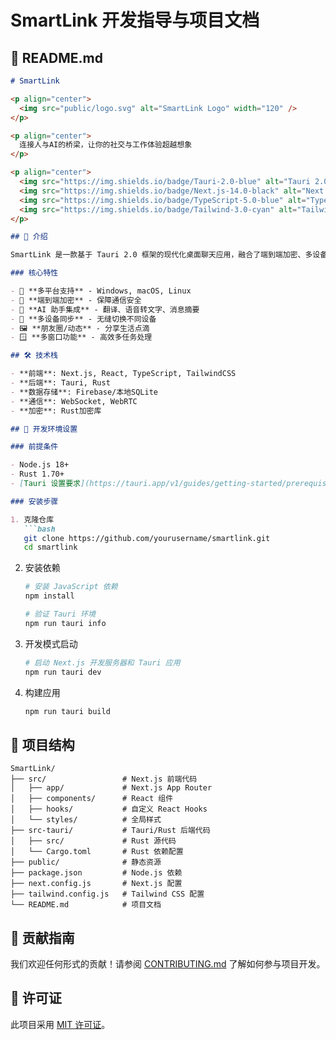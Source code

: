 # SmartLink 开发指导与项目文档

## 📝 README.md

```markdown
# SmartLink

<p align="center">
  <img src="public/logo.svg" alt="SmartLink Logo" width="120" />
</p>

<p align="center">
  连接人与AI的桥梁，让你的社交与工作体验超越想象
</p>

<p align="center">
  <img src="https://img.shields.io/badge/Tauri-2.0-blue" alt="Tauri 2.0" />
  <img src="https://img.shields.io/badge/Next.js-14.0-black" alt="Next.js 14.0" />
  <img src="https://img.shields.io/badge/TypeScript-5.0-blue" alt="TypeScript 5.0" />
  <img src="https://img.shields.io/badge/Tailwind-3.0-cyan" alt="Tailwind 3.0" />
</p>

## 🚀 介绍

SmartLink 是一款基于 Tauri 2.0 框架的现代化桌面聊天应用，融合了端到端加密、多设备同步、AI助手等创新功能。其未来科技风格的界面设计与流畅的用户体验，使其成为安全高效的通讯工具。

### 核心特性

- 📱 **多平台支持** - Windows, macOS, Linux
- 🔐 **端到端加密** - 保障通信安全
- 🤖 **AI 助手集成** - 翻译、语音转文字、消息摘要
- 🔄 **多设备同步** - 无缝切换不同设备
- 🖼 **朋友圈/动态** - 分享生活点滴
- 🪟 **多窗口功能** - 高效多任务处理

## 🛠️ 技术栈

- **前端**: Next.js, React, TypeScript, TailwindCSS
- **后端**: Tauri, Rust
- **数据存储**: Firebase/本地SQLite
- **通信**: WebSocket, WebRTC
- **加密**: Rust加密库

## 🔧 开发环境设置

### 前提条件

- Node.js 18+ 
- Rust 1.70+
- [Tauri 设置要求](https://tauri.app/v1/guides/getting-started/prerequisites)

### 安装步骤

1. 克隆仓库
   ```bash
   git clone https://github.com/yourusername/smartlink.git
   cd smartlink
   ```

2. 安装依赖
   ```bash
   # 安装 JavaScript 依赖
   npm install
   
   # 验证 Tauri 环境
   npm run tauri info
   ```

3. 开发模式启动
   ```bash
   # 启动 Next.js 开发服务器和 Tauri 应用
   npm run tauri dev
   ```

4. 构建应用
   ```bash
   npm run tauri build
   ```

## 📂 项目结构

```
SmartLink/
├── src/                 # Next.js 前端代码
│   ├── app/             # Next.js App Router
│   ├── components/      # React 组件
│   ├── hooks/           # 自定义 React Hooks
│   └── styles/          # 全局样式
├── src-tauri/           # Tauri/Rust 后端代码
│   ├── src/             # Rust 源代码
│   └── Cargo.toml       # Rust 依赖配置
├── public/              # 静态资源
├── package.json         # Node.js 依赖
├── next.config.js       # Next.js 配置
├── tailwind.config.js   # Tailwind CSS 配置
└── README.md            # 项目文档
```

## 🚀 贡献指南

我们欢迎任何形式的贡献！请参阅 [CONTRIBUTING.md](CONTRIBUTING.md) 了解如何参与项目开发。

## 📄 许可证

此项目采用 [MIT 许可证](LICENSE)。